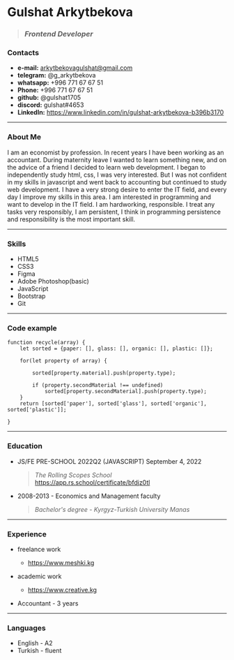 # Gulshat Arkytbekova

>### *Frontend Developer*


### Contacts
- __e-mail:__ <arkytbekovagulshat@gmail.com>
- __telegram:__ @g_arkytbekova
- __whatsapp:__ +996 771 67 67 51
- __Phone:__ +996 771 67 67 51
- __github:__ @gulshat1705
- __discord:__ gulshat#4653
- __LinkedIn:__ <https://www.linkedin.com/in/gulshat-arkytbekova-b396b3170>

___________

### About Me
I am an economist by profession. In recent years I have been working as an accountant. During maternity leave I wanted to learn something new, and on the advice of a friend I decided to learn web development. I began to independently study html, css, I was very interested. But I was not confident in my skills in javascript and went back to accounting but continued to study web development. I have a very strong desire to enter the IT field, and every day I improve my skills in this area. I am interested in programming and want to develop in the IT field. I am hardworking, responsible. I treat any tasks very responsibly, I am persistent, I think in programming persistence and responsibility is the most important skill.

____________

### Skills
- HTML5
- CSS3
- Figma
- Adobe Photoshop(basic)
- JavaScript
- Bootstrap
- Git

____________

### Code example
```
function recycle(array) {
    let sorted = {paper: [], glass: [], organic: [], plastic: []};

    for(let property of array) {

        sorted[property.material].push(property.type);
        
        if (property.secondMaterial !== undefined)
            sorted[property.secondMaterial].push(property.type);
    }
    return [sorted['paper'], sorted['glass'], sorted['organic'], sorted['plastic']];

}
```
____________

### Education

- JS/FE PRE-SCHOOL 2022Q2 (JAVASCRIPT) September 4, 2022
  > *_The Rolling Scopes School_*
      https://app.rs.school/certificate/bfdjz0tl

- 2008-2013 - Economics and Management faculty 
  > *_Bachelor's degree - Kyrgyz-Turkish University Manas_*

____________

### Experience
- freelance work
    - <https://www.meshki.kg>
- academic work
    - <https://www.creative.kg>

- Accountant - 3 years    

____________

### Languages
 - English - A2
 - Turkish - fluent